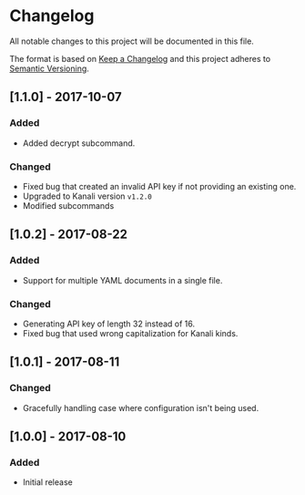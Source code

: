 # Changelog
All notable changes to this project will be documented in this file.

The format is based on [Keep a Changelog](http://keepachangelog.com/en/1.0.0/)
and this project adheres to [Semantic Versioning](http://semver.org/spec/v2.0.0.html).

## [1.1.0] - 2017-10-07
### Added
- Added decrypt subcommand.
### Changed
- Fixed bug that created an invalid API key if not providing an existing one.
- Upgraded to Kanali version `v1.2.0`
- Modified subcommands

## [1.0.2] - 2017-08-22
### Added
- Support for multiple YAML documents in a single file.
### Changed
- Generating API key of length 32 instead of 16.
- Fixed bug that used wrong capitalization for Kanali kinds.

## [1.0.1] - 2017-08-11
### Changed
- Gracefully handling case where configuration isn't being used.

## [1.0.0] - 2017-08-10
### Added
- Initial release
